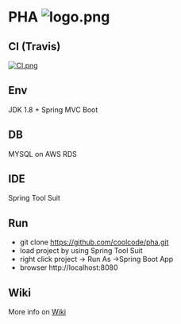 # PHA ![logo.png](http://res.cloudinary.com/yopo/image/upload/c_scale,w_36/v1508994639/doctoronline/logo.png)

## CI (Travis)

[![CI.png](https://travis-ci.org/coolcode/pha.svg?branch=master)](https://travis-ci.org/coolcode/pha)

## Env
JDK 1.8 + Spring MVC Boot

## DB
MYSQL on AWS RDS

## IDE

Spring Tool Suit

## Run 

- git clone https://github.com/coolcode/pha.git
- load project by using Spring Tool Suit
- right click project -> Run As ->Spring Boot App
- browser http://localhost:8080

## Wiki

More info on [Wiki](https://github.com/coolcode/pha/wiki)
